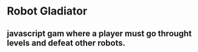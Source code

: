 # Robot Gladiator

## javascript gam where a player must go throught levels and defeat other robots. 